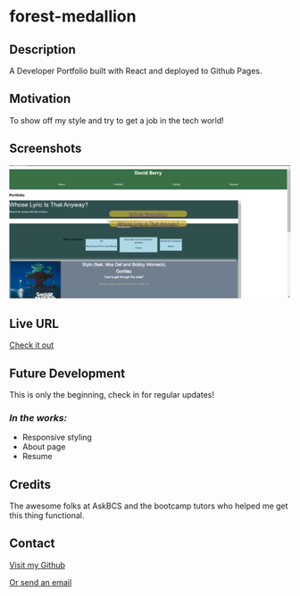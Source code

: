 # forest-medallion

## Description
A Developer Portfolio built with React and deployed to Github Pages.

## Motivation
To show off my style and try to get a job in the tech world!

## Screenshots
![portfolio screenshot](./src/assets/Images/portfolio-screenshot.png)

## Live URL
[Check it out](https://dberry38.github.io/forest-medallion/)

## Future Development
This is only the beginning, check in for regular updates!

### *In the works:*
- Responsive styling
- About page
- Resume

## Credits
The awesome folks at AskBCS and the bootcamp tutors who helped me get this thing functional.

## Contact
[Visit my Github](https://github.com/dberry38)

[Or send an email](mailto:davidberry38@gmail.com)